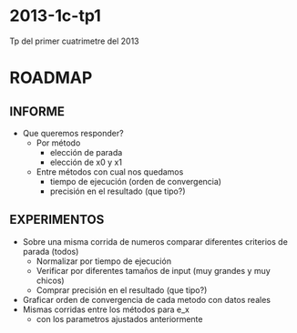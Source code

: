 2013-1c-tp1
===========

Tp del primer cuatrimetre del 2013

ROADMAP
=======

INFORME
-------

* Que queremos responder?
  * Por método
    * elección de parada
    * elección de x0 y x1
  * Entre métodos con cual nos quedamos
    * tiempo de ejecución (orden de convergencia)
    * precisión en el resultado (que tipo?)

EXPERIMENTOS
------------

* Sobre una misma corrida de numeros comparar diferentes criterios de parada (todos)
  * Normalizar por tiempo de ejecución
  * Verificar por diferentes tamaños de input (muy grandes y muy chicos)
  * Comprar precisión en el resultado (que tipo?)
* Graficar orden de convergencia de cada metodo con datos reales
* Mismas corridas entre los métodos para e_x
  * con los parametros ajustados anteriormente
